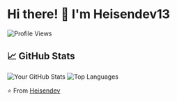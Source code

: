 # Hi there! 👋 I'm Heisendev13

![Profile Views](https://komarev.com/ghpvc/?username=heisendev13&color=blueviolet)

## 📈 GitHub Stats

![Your GitHub Stats](https://github-readme-stats.vercel.app/api?username=heisendev13&show_icons=true&theme=radical) ![Top Languages](https://github-readme-stats.vercel.app/api/top-langs/?username=heisendev13&layout=compact&theme=radical)

⭐️ From [Heisendev](https://github.com/heisendev13)
